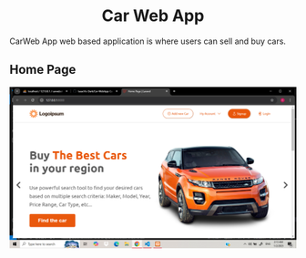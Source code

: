<h1 align="center">Car Web App</h1>

CarWeb App web based application is where users can sell and buy cars. 

## Home Page

![Home Page Screnshot](./public/img/homepage.png)




